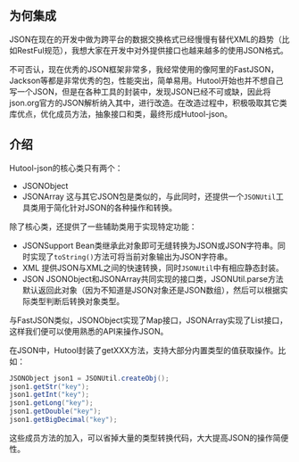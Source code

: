 ## 为何集成
JSON在现在的开发中做为跨平台的数据交换格式已经慢慢有替代XML的趋势（比如RestFul规范），我想大家在开发中对外提供接口也越来越多的使用JSON格式。

不可否认，现在优秀的JSON框架非常多，我经常使用的像阿里的FastJSON，Jackson等都是非常优秀的包，性能突出，简单易用。Hutool开始也并不想自己写一个JSON，但是在各种工具的封装中，发现JSON已经不可或缺，因此将json.org官方的JSON解析纳入其中，进行改造。在改造过程中，积极吸取其它类库优点，优化成员方法，抽象接口和类，最终形成Hutool-json。

## 介绍
Hutool-json的核心类只有两个：
- JSONObject
- JSONArray
这与其它JSON包是类似的，与此同时，还提供一个`JSONUtil`工具类用于简化针对JSON的各种操作和转换。

除了核心类，还提供了一些辅助类用于实现特定功能：
- JSONSupport Bean类继承此对象即可无缝转换为JSON或JSON字符串。同时实现了`toString()`方法可将当前对象输出为JSON字符串。
- XML 提供JSON与XML之间的快速转换，同时`JSONUtil`中有相应静态封装。
- JSON JSONObject和JSONArray共同实现的接口类，JSONUtil.parse方法默认返回此对象（因为不知道是JSON对象还是JSON数组），然后可以根据实际类型判断后转换对象类型。

与FastJSON类似，JSONObject实现了Map接口，JSONArray实现了List接口，这样我们便可以使用熟悉的API来操作JSON。

在JSON中，Hutool封装了getXXX方法，支持大部分内置类型的值获取操作。比如：

```java
JSONObject json1 = JSONUtil.createObj();
json1.getStr("key");
json1.getInt("key");
json1.getLong("key");
json1.getDouble("key");
json1.getBigDecimal("key");
```

这些成员方法的加入，可以省掉大量的类型转换代码，大大提高JSON的操作简便性。

